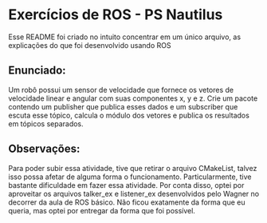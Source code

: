 # Exercícios de ROS - PS Nautilus

Esse README foi criado no intuito concentrar em um único arquivo, as explicações do que foi desenvolvido usando ROS


## Enunciado:
Um robô possui um sensor de velocidade que fornece os vetores de velocidade linear e angular com suas componentes x, y e z. Crie um pacote contendo um publisher que publica esses dados e um subscriber que escuta esse tópico, calcula o módulo dos vetores e publica os resultados em tópicos separados.

## Observações:
Para poder subir essa atividade, tive que retirar o arquivo CMakeList, talvez isso possa afetar de alguma forma o funcionamento. Particularmente, tive bastante dificuldade em fazer essa atividade. Por conta disso, optei por aproveitar os arquivos talker_ex e listener_ex desenvolvidos pelo Wagner no decorrer da aula de ROS básico. Não ficou exatamente da forma que eu queria, mas optei por entregar da forma que foi possível. 